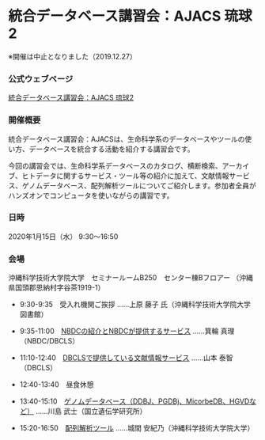# 統合データベース講習会：AJACS 琉球2
※開催は中止となりました（2019.12.27）

### 公式ウェブページ
[統合データベース講習会：AJACS 琉球2](https://biosciencedbc.jp/event/ajacs/ajacs81.html)  

### 開催概要
統合データベース講習会：AJACSは、生命科学系のデータベースやツールの使い方、データベースを統合する活動を紹介する講習会です。

今回の講習会では、生命科学系データベースのカタログ、横断検索、アーカイブ、ヒトデータに関するサービス・ツール等の紹介に加えて、文献情報サービス、ゲノムデータベース、配列解析ツールについてご紹介します。参加者全員がハンズオンでコンピュータを使いながらの講習です。

### 日時
2020年1月15日（水） 9:30～16:50

### 会場
沖縄科学技術大学院大学　セミナールームB250　センター棟Bフロアー
（沖縄県国頭郡恩納村字谷茶1919-1）


- 9:30-9:35　受入れ機関ご挨拶
……上原 藤子 氏（沖縄科学技術大学院大学図書館）

- 9:35-11:00　[NBDCの紹介とNBDCが提供するサービス](01_minowa)
……箕輪 真理（NBDC/DBCLS）

- 11:10-12:40　[DBCLSで提供している文献情報サービス](02_yamamoto)
……山本 泰智（DBCLS）

- 12:40-13:40　昼食休憩

- 13:40-15:10　[ゲノムデータベース（DDBJ、PGDBj、MicorbeDB、HGVDなど）](03_kawashima)
……川島 武士（国立遺伝学研究所）

- 15:20-16:50　[配列解析ツール](04_shiroma)
……城間 安紀乃（沖縄科学技術大学院大学）
